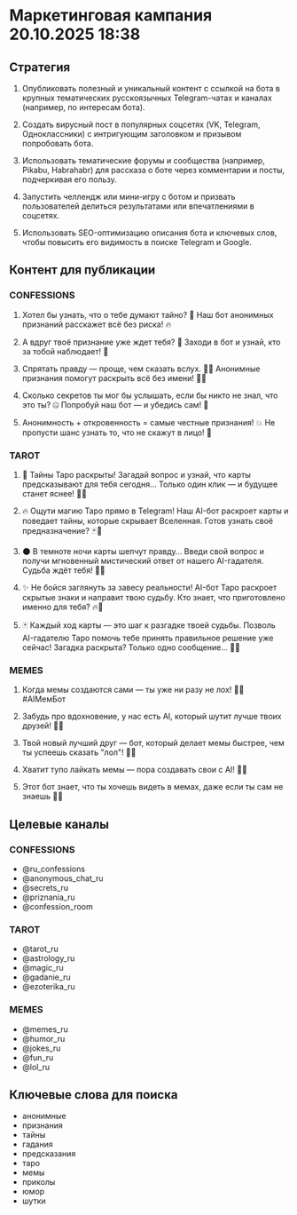 # Маркетинговая кампания 20.10.2025 18:38

## Стратегия

1. Опубликовать полезный и уникальный контент с ссылкой на бота в крупных тематических русскоязычных Telegram-чатах и каналах (например, по интересам бота).

2. Создать вирусный пост в популярных соцсетях (VK, Telegram, Одноклассники) с интригующим заголовком и призывом попробовать бота.

3. Использовать тематические форумы и сообщества (например, Pikabu, Habrahabr) для рассказа о боте через комментарии и посты, подчеркивая его пользу.

4. Запустить челлендж или мини-игру с ботом и призвать пользователей делиться результатами или впечатлениями в соцсетях.

5. Использовать SEO-оптимизацию описания бота и ключевых слов, чтобы повысить его видимость в поиске Telegram и Google.

## Контент для публикации

### CONFESSIONS

1. Хотел бы узнать, что о тебе думают тайно? 🤫 Наш бот анонимных признаний расскажет всё без риска! 🔥

2. А вдруг твоё признание уже ждет тебя? 💌 Заходи в бот и узнай, кто за тобой наблюдает! 👀

3. Спрятать правду — проще, чем сказать вслух. 😶‍🌫️ Анонимные признания помогут раскрыть всё без имени! 🕵️‍♂️

4. Сколько секретов ты мог бы услышать, если бы никто не знал, что это ты? 🤐 Попробуй наш бот — и убедись сам! 🚀

5. Анонимность + откровенность = самые честные признания! 💥 Не пропусти шанс узнать то, что не скажут в лицо! 👻

### TAROT

1. 🔮 Тайны Таро раскрыты! Загадай вопрос и узнай, что карты предсказывают для тебя сегодня… Только один клик — и будущее станет яснее! 🌙✨

2. 🔥 Ощути магию Таро прямо в Telegram! Наш AI-бот раскроет карты и поведает тайны, которые скрывает Вселенная. Готов узнать своё предназначение? 🃏🌟

3. 🌑 В темноте ночи карты шепчут правду… Введи свой вопрос и получи мгновенный мистический ответ от нашего AI-гадателя. Судьба ждёт тебя! 💫🔮

4. ✨ Не бойся заглянуть за завесу реальности! AI-бот Таро раскроет скрытые знаки и направит твою судьбу. Кто знает, что приготовлено именно для тебя? 🔥🌙

5. 🃏 Каждый ход карты — это шаг к разгадке твоей судьбы. Позволь AI-гадателю Таро помочь тебе принять правильное решение уже сейчас! Загадка раскрыта? Только одно сообщение… 🌟🔮

### MEMES

1. Когда мемы создаются сами — ты уже ни разу не лох! 🤖😂 #AIМемБот

2. Забудь про вдохновение, у нас есть AI, который шутит лучше твоих друзей! 🤯🔥

3. Твой новый лучший друг — бот, который делает мемы быстрее, чем ты успеешь сказать "лол"! 🤖💨

4. Хватит тупо лайкать мемы — пора создавать свои с AI! 🚀🤣

5. Этот бот знает, что ты хочешь видеть в мемах, даже если ты сам не знаешь 🤫🤖

## Целевые каналы

### CONFESSIONS

- @ru_confessions
- @anonymous_chat_ru
- @secrets_ru
- @priznania_ru
- @confession_room

### TAROT

- @tarot_ru
- @astrology_ru
- @magic_ru
- @gadanie_ru
- @ezoterika_ru

### MEMES

- @memes_ru
- @humor_ru
- @jokes_ru
- @fun_ru
- @lol_ru

## Ключевые слова для поиска

- анонимные
- признания
- тайны
- гадания
- предсказания
- таро
- мемы
- приколы
- юмор
- шутки
